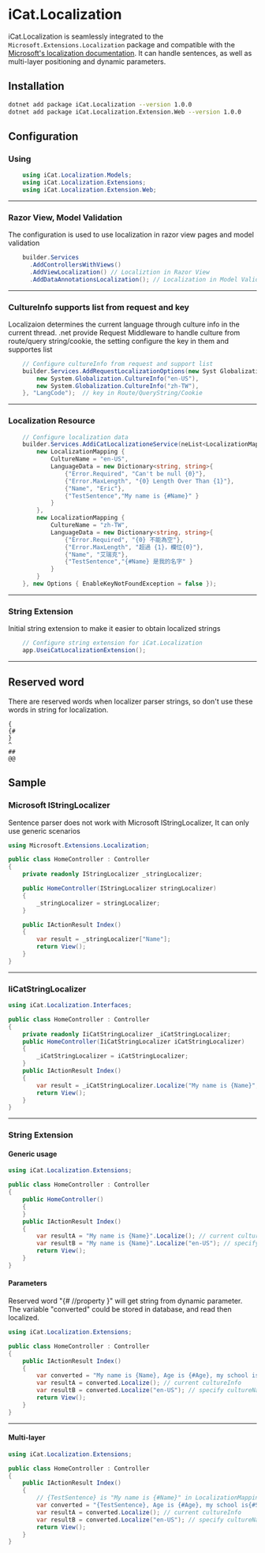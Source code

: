 # iCat.Localization

iCat.Localization is seamlessly integrated to the `Microsoft.Extensions.Localization` package and compatible with the [Microsoft's localization documentation](https://docs.microsoft.com/en-us/aspnet/core/fundamentals/localization). It can handle sentences, as well as multi-layer positioning and dynamic parameters.

## Installation
```bash
dotnet add package iCat.Localization --version 1.0.0
dotnet add package iCat.Localization.Extension.Web --version 1.0.0
```

## Configuration

### Using
````C#
    using iCat.Localization.Models;
    using iCat.Localization.Extensions;
    using iCat.Localization.Extension.Web;
````
---
### Razor View, Model Validation

The configuration is used to use localization in razor view pages and model validation

````C#
    builder.Services
      .AddControllersWithViews()
      .AddViewLocalization() // Localiztion in Razor View
      .AddDataAnnotationsLocalization(); // Localization in Model Validation
````
---
### CultureInfo supports list from request and key

Localizaion determines the current language through culture info in the current thread.
.net provide Request Middleware to handle culture from route/query string/cookie, the setting configure the key in them and supportes list

````C#
    // Configure cultureInfo from request and support list
    builder.Services.AddRequestLocalizationOptions(new Syst Globalization.  CultureInfo[] {
        new System.Globalization.CultureInfo("en-US"),
        new System.Globalization.CultureInfo("zh-TW"),
    }, "LangCode");  // key in Route/QueryString/Cookie
````
---
### Localization Resource

````C#
    // Configure localization data
    builder.Services.AddiCatLocalizationeService(neList<LocalizationMapping> {
        new LocalizationMapping {
            CultureName = "en-US",
            LanguageData = new Dictionary<string, string>{
                {"Error.Required", "Can't be null {0}"},
                {"Error.MaxLength", "{0} Length Over Than {1}"},
                {"Name", "Eric"},
                {"TestSentence","My name is {#Name}" }
            }
        },
        new LocalizationMapping {
            CultureName = "zh-TW",
            LanguageData = new Dictionary<string, string>{
                {"Error.Required", "{0} 不能為空"},
                {"Error.MaxLength", "超過 {1}，欄位{0}"},
                {"Name", "艾瑞克"},
                {"TestSentence","{#Name} 是我的名字" }
            }
        }
    }, new Options { EnableKeyNotFoundException = false });
````
---
### String Extension

 Initial string extension to make it easier to obtain localized strings

````C#
    // Configure string extension for iCat.Localization
    app.UseiCatLocalizationExtension();
````
---

## Reserved word
There are reserved words when localizer parser strings, so don't use these words in string for localization.

````
{
{#
}
^
##
@@
````

## Sample

### Microsoft IStringLocalizer

Sentence parser does not work with Microsoft IStringLocalizer, It can only use generic scenarios

````C#
using Microsoft.Extensions.Localization;

public class HomeController : Controller
{
    private readonly IStringLocalizer _stringLocalizer;

    public HomeController(IStringLocalizer stringLocalizer)
    {
        _stringLocalizer = stringLocalizer;
    }

    public IActionResult Index()
    {
        var result = _stringLocalizer["Name"];
        return View();
    }
}

````
---
### IiCatStringLocalizer

````C#
using iCat.Localization.Interfaces;

public class HomeController : Controller
{
    private readonly IiCatStringLocalizer _iCatStringLocalizer;
    public HomeController(IiCatStringLocalizer iCatStringLocalizer)
    {
        _iCatStringLocalizer = iCatStringLocalizer;
    }
    public IActionResult Index()
    {
        var result = _iCatStringLocalizer.Localize("My name is {Name}", "en-US");
        return View();
    }
}
````
---
### String Extension

#### Generic usage

````C#
using iCat.Localization.Extensions;

public class HomeController : Controller
{
    public HomeController()
    {
    }
    public IActionResult Index()
    {
        var resultA = "My name is {Name}".Localize(); // current cultureInfo
        var resultB = "My name is {Name}".Localize("en-US"); // specify cultureName
        return View();
    }
}
````

#### Parameters

Reserved word "{# //property }" will get string from dynamic parameter.
The variable "converted" could be stored in database, and read then localized.

````C#
using iCat.Localization.Extensions;

public class HomeController : Controller
{
    public IActionResult Index()
    {
        var converted = "My name is {Name}, Age is {#Age}, my school is {#School}".AddParams(new { School = "School", Age = "99" });
        var resultA = converted.Localize(); // current cultureInfo
        var resultB = converted.Localize("en-US"); // specify cultureName
        return View();
    }
}
````
---

#### Multi-layer

````C#
using iCat.Localization.Extensions;

public class HomeController : Controller
{
    public IActionResult Index()
    {
        // {TestSentence} is "My name is {#Name}" in LocalizationMappingdata;
        var converted = "{TestSentence}, Age is {#Age}, my school is{#School}".AddParams(new { Name = "Test", School = "School", Age ="99" });
        var resultA = converted.Localize(); // current cultureInfo
        var resultB = converted.Localize("en-US"); // specify cultureName
        return View();
    }
}
````